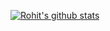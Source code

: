 [![Rohit's github stats](https://github-readme-stats.vercel.app/api?username=rsarky&show_icons=true)](https://github.com/anuraghazra/github-readme-stats)
